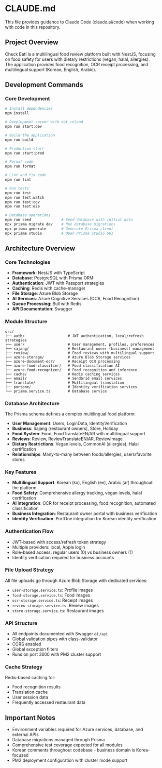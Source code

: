 # CLAUDE.md

This file provides guidance to Claude Code (claude.ai/code) when working with code in this repository.

## Project Overview

Check Eat! is a multilingual food review platform built with NestJS, focusing on food safety for users with dietary restrictions (vegan, halal, allergies). The application provides food recognition, OCR receipt processing, and multilingual support (Korean, English, Arabic).

## Development Commands

### Core Development
```bash
# Install dependencies
npm install

# Development server with hot reload
npm run start:dev

# Build the application
npm run build

# Production start
npm run start:prod

# Format code
npm run format

# Lint and fix code
npm run lint

# Run tests
npm run test
npm run test:watch
npm run test:cov
npm run test:e2e

# Database operations
npm run seed              # Seed database with initial data
npx prisma migrate dev    # Run database migrations
npx prisma generate       # Generate Prisma client
npx prisma studio         # Open Prisma Studio GUI
```

## Architecture Overview

### Core Technologies
- **Framework**: NestJS with TypeScript
- **Database**: PostgreSQL with Prisma ORM
- **Authentication**: JWT with Passport strategies
- **Caching**: Redis with cache-manager
- **File Storage**: Azure Blob Storage
- **AI Services**: Azure Cognitive Services (OCR, Food Recognition)
- **Queue Processing**: Bull with Redis
- **API Documentation**: Swagger

### Module Structure
```
src/
├── auth/                    # JWT authentication, local/refresh strategies
├── user/                    # User management, profiles, preferences
├── sajang/                  # Restaurant owner (business) management
├── review/                  # Food reviews with multilingual support
├── azure-storage/           # Azure Blob Storage services
├── azure-document-ocr/      # Receipt OCR processing
├── azure-food-classifier/   # Food classification AI
├── azure-food-recognizer/   # Food recognition and inference
├── cache/                   # Redis caching services
├── email/                   # SendGrid email services
├── translate/               # Multilingual translation
├── portone/                 # Identity verification services
└── prisma.service.ts        # Database service
```

### Database Architecture
The Prisma schema defines a complex multilingual food platform:

- **User Management**: Users, LoginData, IdentityVerification
- **Business**: Sajang (restaurant owners), Store, Holiday
- **Food System**: Food, FoodTranslateEN/AR with multilingual support
- **Reviews**: Review, ReviewTranslateEN/AR, ReviewImage
- **Dietary Restrictions**: Vegan levels, CommonAl (allergies), Halal certification
- **Relationships**: Many-to-many between foods/allergies, users/favorite stores

### Key Features
- **Multilingual Support**: Korean (ko), English (en), Arabic (ar) throughout the platform
- **Food Safety**: Comprehensive allergy tracking, vegan levels, halal certification
- **AI Integration**: OCR for receipt processing, food recognition, automated classification
- **Business Integration**: Restaurant owner portal with business verification
- **Identity Verification**: PortOne integration for Korean identity verification

### Authentication Flow
- JWT-based with access/refresh token strategy
- Multiple providers: local, Apple login
- Role-based access: regular users (0) vs business owners (1)
- Identity verification required for business accounts

### File Upload Strategy
All file uploads go through Azure Blob Storage with dedicated services:
- `user-storage.service.ts`: Profile images
- `food-storage.service.ts`: Food images
- `ocr-storage.service.ts`: Receipt images
- `review-storage.service.ts`: Review images
- `store-storage.service.ts`: Restaurant images

### API Structure
- All endpoints documented with Swagger at `/api`
- Global validation pipes with class-validator
- CORS enabled
- Global exception filters
- Runs on port 3000 with PM2 cluster support

### Cache Strategy
Redis-based caching for:
- Food recognition results
- Translation cache
- User session data
- Frequently accessed restaurant data

## Important Notes
- Environment variables required for Azure services, database, and external APIs
- Database migrations managed through Prisma
- Comprehensive test coverage expected for all modules
- Korean comments throughout codebase - business domain is Korea-focused
- PM2 deployment configuration with cluster mode support
